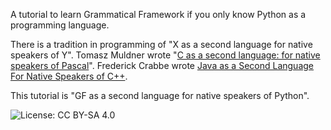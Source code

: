 A tutorial to learn Grammatical Framework if you only know Python as a
programming language.

There is a tradition in programming of "X as a second language for native speakers of Y". Tomasz Muldner wrote "[C as a second language: for native speakers of Pascal](https://www.amazon.com/As-Second-Language-Speakers-Addison-Wesley/dp/0201192101)". Frederick Crabbe wrote [Java as a Second Language For Native Speakers of C++](https://www.usna.edu/Users/cs/crabbe/SI321/current/javabasics/javabasics.html).

This tutorial is "GF as a second language for native speakers of Python".

![License: CC BY-SA 4.0](https://img.shields.io/badge/License-CC%20BY--SA%204.0-lightgrey.svg)

